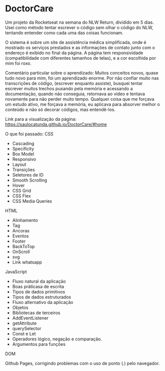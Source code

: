 # DoctorCare
Um projeto da Rocketseat na semana do NLW Return, dividido em 5 dias. Usei como método tentar escrever o código sem olhar o código do NLW, tentando entender como cada uma das coisas funcionam.

O sistema é sobre um site de assistência médica simplificada, onde é mostrado os serviços prestados e as informações de contato junto com o endereço é exibido no final da página. A página tem responsividade (compatibilidade com diferentes tamanhos de telas), e a cor escolhida por mim foi roxo.

Comentário particular sobre o aprendizado: Muitos conceitos novos, quase tudo novo para mim, foi um aprendizado enorme. Por não confiar muito nas transcrições de código, (escrever enquanto assiste), busquei tentar escrever muitos trechos puxando pela memória e acessando a documentação, quando não conseguia, retornava ao vídeo e tentava novamente para não perder muito tempo. Qualquer coisa que me forçava um estudo ativo, me forçava a memória, eu aplicava para absorver melhor o conteúdo e não só decorar códigos, mas entendê-los.

Link para a visualização da página: https://saulocatunda.github.io/DoctorCare/#home

O que foi passado:
CSS
- Cascading
- Specificity
- Box Model
- Responsivo    
- Layout
- Transições
- Seletores de ID
- Smooth Scrolling
- Hover
- CSS Grid
- CSS Flex
- CSS Media Queries

HTML
- Alinhamento
- Tag
- Ancoras
- Eventos
- Footer
- BackToTop
- OnScroll
- svg
- Link whatsapp

JavaScript
- Fluxo natural da aplicação
- Boas práticasa de escrita
- Tipos de dados primitivos
- Tipos de dados estruturados
- Fluxo alternativo da aplicação
- Objetos
- Bibliotecas de terceiros
- AddEventListener
- getAttribute
- querySelector
- Const e Let
- Operadores lógico, negação e comparação.
- Argumentos para funções

DOM

Github Pages, corrigindo problemas com o uso de ponto (.) pelo navegador.
